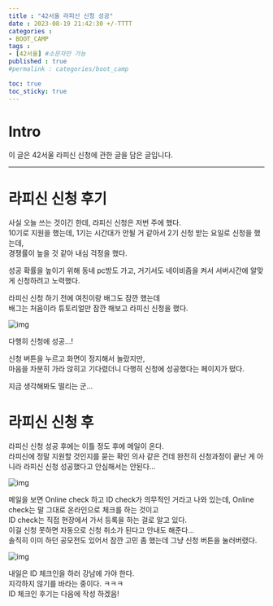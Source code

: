 ```yaml
---
title : "42서울 라피신 신청 성공"
date : 2023-08-19 21:42:30 +/-TTTT
categories : 
- BOOT_CAMP
tags : 
- [42서울] #소문자만 가능
published : true
#permalink : categories/boot_camp

toc: true
toc_sticky: true
---
```


# Intro
이 글은 42서울 라피신 신청에 관한 글을 담은 글입니다.

----

# 라피신 신청 후기     

사실 오늘 쓰는 것이긴 한데, 라피신 신청은 저번 주에 했다.   
10기로 지원을 했는데, 1기는 시간대가 안될 거 같아서 2기 신청 받는 요일로 신청을 했는데,   
경쟁률이 높을 것 같아 내심 걱정을 했다.   

성공 확률을 높이기 위해 동네 pc방도 가고, 거기서도 네이비즘을 켜서 서버시간에 알맞게 신청하려고 노력했다.   

라피신 신청 하기 전에 여친이랑 배그도 잠깐 했는데   
배그는 처음이라 튜토리얼만 잠깐 해보고 라피신 신청을 했다.   

![img](https://github.com/mmistakes/minimal-mistakes/assets/80041090/1fd83c0e-d0f0-48ab-9869-a0c2033ae1af)    

다행히 신청에 성공...!   

신청 버튼을 누르고 화면이 정지해서 놀랐지만,   
마음을 차분히 가라 앉히고 기다렸더니 다행히 신청에 성공했다는 페이지가 떴다.   

지금 생각해봐도 떨리는 군...   

# 라피신 신청 후   

라피신 신청 성공 후에는 이틀 정도 후에 메일이 온다.   
라피신에 정말 지원할 것인지를 묻는 확인 의사 같은 건데 완전히 신청과정이 끝난 게 아니라 라피신 신청 성공했다고 안심해서는 안된다...   

![img](https://github.com/mmistakes/minimal-mistakes/assets/80041090/07079278-b708-47cb-81c1-2eb40ccc120e)    

메일을 보면 Online check 하고 ID check가 의무적인 거라고 나와 있는데, Online check는 말 그대로 온라인으로 체크를 하는 것이고   
ID check는 직접 현장에서 가서 등록을 하는 걸로 알고 있다.   
이걸 신청 못하면 자동으로 신청 취소가 된다고 안내도 해준다...    
솔직히 이미 하던 공모전도 있어서 잠깐 고민 좀 했는데 그냥 신청 버튼을 눌러버렸다.    

![img](https://github.com/mmistakes/minimal-mistakes/assets/80041090/ae34016c-2558-4b77-a66f-741a82433170)     


내일은 ID 체크인을 하러 강남에 가야 한다.   
지각하지 않기를 바라는 중이다. ㅋㅋㅋ    
ID 체크인 후기는 다음에 작성 하겠음!   

